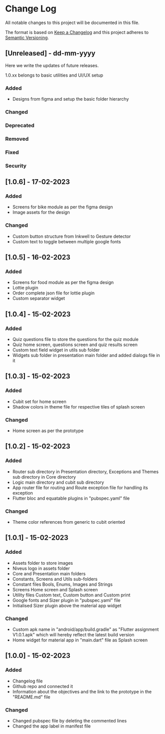 # Change Log
All notable changes to this project will be documented in this file.

The format is based on [Keep a Changelog](http://keepachangelog.com/)
and this project adheres to [Semantic Versioning](http://semver.org/).

## [Unreleased] - dd-mm-yyyy
Here we write the updates of future releases.

1.0.xx belongs to basic utilities and UI/UX setup

### Added
- Designs from figma and setup the basic folder hierarchy

### Changed

### Deprecated

### Removed

### Fixed

### Security


## [1.0.6] - 17-02-2023

### Added
- Screens for bike module as per the figma design
- Image assets for the design

### Changed
- Custom button structure from Inkwell to Gesture detector
- Custom text to toggle between multiple google fonts


## [1.0.5] - 16-02-2023

### Added
- Screens for food module as per the figma design
- Lottie plugin
- Order complete json file for lottie plugin
- Custom separator widget


## [1.0.4] - 15-02-2023

### Added
- Quiz questions file to store the questions for the quiz module
- Quiz home screen, questions screen and quiz results screen
- Custom text field widget in utils sub folder
- Widgets sub folder in presentation main folder and added dialogs file in it


## [1.0.3] - 15-02-2023

### Added
- Cubit set for home screen
- Shadow colors in theme file for respective tiles of splash screen

### Changed
- Home screen as per the prototype


## [1.0.2] - 15-02-2023

### Added
- Router sub directory in Presentation directory, Exceptions and Themes sub directory in Core directory
- Logic main directory and cubit sub directory
- App router file for routing and Route exception file for handling its exception
- Flutter bloc and equatable plugins in "pubspec.yaml" file

### Changed
- Theme color references from generic to cubit oriented


## [1.0.1] - 15-02-2023

### Added
- Assets folder to store images
- Niveus logo in assets folder
- Core and Presentation main folders
- Constants, Screens and Utils sub-folders
- Constant files Bools, Enums, Images and Strings
- Screens Home screen and Splash screen
- Utility files Custom text, Custom button and Custom print
- Google fonts and Sizer plugin in "pubspec.yaml" file
- Initialised Sizer plugin above the material app widget

### Changed
- Custom apk name in "android/app/build.gradle" as "Flutter assignment V1.0.1.apk" which will hereby reflect the latest build version
- Home widget for material app in "main.dart" file as Splash screen


## [1.0.0] - 15-02-2023

### Added
- Changelog file
- Github repo and connected it
- Information about the objectives and the link to the prototype in the "README.md" file

### Changed
- Changed pubspec file by deleting the commented lines
- Changed the app label in manifest file